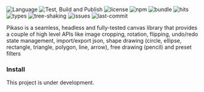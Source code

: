 ![Language](https://badgen.net/badge/icon/typescript?icon=typescript&label=Language)
![Test, Build and Publish](https://github.com/pikasojs/pikaso/workflows/Test,%20Build%20and%20Publish/badge.svg)
![license](https://badgen.net/github/license/pikasojs/pikaso)
![npm](https://badgen.net/npm/v/pikaso)
![bundle](https://badgen.net/bundlephobia/minzip/pikaso)
![hits](https://badgen.net/npm/dw/pikaso)
![types](https://badgen.net/npm/types/pikaso)
![tree-shaking](https://badgen.net/bundlephobia/tree-shaking/pikaso)
![issues](https://badgen.net/github/open-issues/pikasojs/pikaso)
![last-commit](https://badgen.net/github/last-commit/pikasojs/pikaso)


Pikaso is a seamless, headless and fully-tested canvas library that provides a couple of high level APIs like image cropping, rotation, flipping, undo/redo state management, import/export json, shape drawing (circle, ellipse, rectangle, triangle, polygon, line, arrow), free drawing (pencil) and preset filters

### Install   
This project is under development.